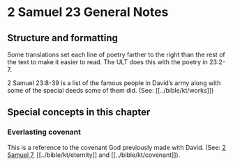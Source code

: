 # 2 Samuel 23 General Notes
## Structure and formatting

Some translations set each line of poetry farther to the right than the rest of the text to make it easier to read. The ULT does this with the poetry in 23:2-7.

2 Samuel 23:8-39 is a list of the famous people in David’s army along with some of the special deeds some of them did. (See: [[../bible/kt/works]])

## Special concepts in this chapter

### Everlasting covenant
This is a reference to the covenant God previously made with David. (See: [2 Samuel 7](../07/01.md), [[../bible/kt/eternity]] and [[../bible/kt/covenant]]).